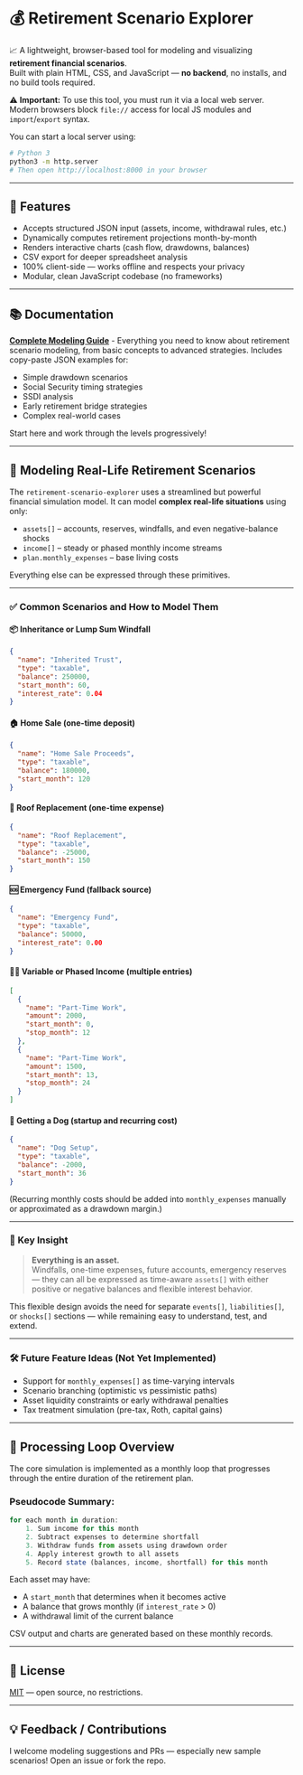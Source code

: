 # 💰 Retirement Scenario Explorer

📈 A lightweight, browser-based tool for modeling and visualizing **retirement financial scenarios**.  
Built with plain HTML, CSS, and JavaScript — **no backend**, no installs, and no build tools required.

⚠️ **Important:** To use this tool, you must run it via a local web server.  
Modern browsers block `file://` access for local JS modules and `import`/`export` syntax.

You can start a local server using:

```bash
# Python 3
python3 -m http.server
# Then open http://localhost:8000 in your browser
```

---

## 🌟 Features

- Accepts structured JSON input (assets, income, withdrawal rules, etc.)
- Dynamically computes retirement projections month-by-month
- Renders interactive charts (cash flow, drawdowns, balances)
- CSV export for deeper spreadsheet analysis
- 100% client-side — works offline and respects your privacy
- Modular, clean JavaScript codebase (no frameworks)

---

## 📚 Documentation

**[Complete Modeling Guide](docs/complete-guide.md)** - Everything you need to know about retirement scenario modeling, from basic concepts to advanced strategies. Includes copy-paste JSON examples for:
- Simple drawdown scenarios
- Social Security timing strategies  
- SSDI analysis
- Early retirement bridge strategies
- Complex real-world cases

Start here and work through the levels progressively!

---

## 🧠 Modeling Real-Life Retirement Scenarios

The `retirement-scenario-explorer` uses a streamlined but powerful financial simulation model. It can model **complex real-life situations** using only:

- `assets[]` – accounts, reserves, windfalls, and even negative-balance shocks
- `income[]` – steady or phased monthly income streams
- `plan.monthly_expenses` – base living costs

Everything else can be expressed through these primitives.

---

### ✅ Common Scenarios and How to Model Them

#### 📦 Inheritance or Lump Sum Windfall
```json
{
  "name": "Inherited Trust",
  "type": "taxable",
  "balance": 250000,
  "start_month": 60,
  "interest_rate": 0.04
}
```

#### 🏠 Home Sale (one-time deposit)
```json
{
  "name": "Home Sale Proceeds",
  "type": "taxable",
  "balance": 180000,
  "start_month": 120
}
```

#### 🔧 Roof Replacement (one-time expense)
```json
{
  "name": "Roof Replacement",
  "type": "taxable",
  "balance": -25000,
  "start_month": 150
}
```

#### 🆘 Emergency Fund (fallback source)
```json
{
  "name": "Emergency Fund",
  "type": "taxable",
  "balance": 50000,
  "interest_rate": 0.00
}
```

#### 🧑‍💼 Variable or Phased Income (multiple entries)
```json
[
  {
    "name": "Part-Time Work",
    "amount": 2000,
    "start_month": 0,
    "stop_month": 12
  },
  {
    "name": "Part-Time Work",
    "amount": 1500,
    "start_month": 13,
    "stop_month": 24
  }
]
```

#### 🐶 Getting a Dog (startup and recurring cost)
```json
{
  "name": "Dog Setup",
  "type": "taxable",
  "balance": -2000,
  "start_month": 36
}
```

(Recurring monthly costs should be added into `monthly_expenses` manually or approximated as a drawdown margin.)

---

### 🧩 Key Insight

> **Everything is an asset.**  
> Windfalls, one-time expenses, future accounts, emergency reserves — they can all be expressed as time-aware `assets[]` with either positive or negative balances and flexible interest behavior.

This flexible design avoids the need for separate `events[]`, `liabilities[]`, or `shocks[]` sections — while remaining easy to understand, test, and extend.

---

### 🛠 Future Feature Ideas (Not Yet Implemented)

- Support for `monthly_expenses[]` as time-varying intervals
- Scenario branching (optimistic vs pessimistic paths)
- Asset liquidity constraints or early withdrawal penalties
- Tax treatment simulation (pre-tax, Roth, capital gains)

---

## 🔄 Processing Loop Overview

The core simulation is implemented as a monthly loop that progresses through the entire duration of the retirement plan.

### Pseudocode Summary:
```javascript
for each month in duration:
    1. Sum income for this month
    2. Subtract expenses to determine shortfall
    3. Withdraw funds from assets using drawdown order
    4. Apply interest growth to all assets
    5. Record state (balances, income, shortfall) for this month
```

Each asset may have:
- A `start_month` that determines when it becomes active
- A balance that grows monthly (if `interest_rate` > 0)
- A withdrawal limit of the current balance

CSV output and charts are generated based on these monthly records.

---

## 📄 License

[MIT](./LICENSE) — open source, no restrictions.

---

## 💡 Feedback / Contributions

I welcome modeling suggestions and PRs — especially new sample scenarios! Open an issue or fork the repo.